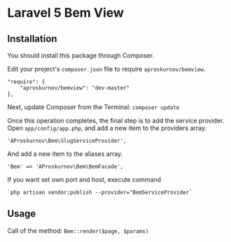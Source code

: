 # Laravel 5 Bem View

## Installation

You should install this package through Composer.

Edit your project's `composer.json` file to require `aproskurnov/bemview`.

    "require": {
        "aproskurnov/bemview": "dev-master"
    },

Next, update Composer from the Terminal:
    `composer update`

Once this operation completes, the final step is to add the service provider.
Open `app/config/app.php`, and add a new item to the providers array.

  `'AProskurnov\Bem\SlugServiceProvider',`

And add a new item to the aliases array.

  `'Bem' => 'AProskurnov\Bem\BemFacade',`

If you want set own port and host, execute command

    `php artisan vendor:publish --provider="BemServiceProvider`

Usage
-------
Call of the method: `Bem::render($page, $params)`
